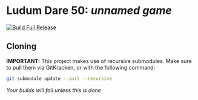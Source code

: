 # Ludum Dare 50: *unnamed game*
[![Build Full Release](https://github.com/Ewpratten/ludum-dare-50/actions/workflows/build.yml/badge.svg)](https://github.com/Ewpratten/ludum-dare-50/actions/workflows/build.yml)




## Cloning

**IMPORTANT:** This project makes use of recursive submodules. Make sure to pull them via GitKracken, or with the following command:

```sh
git submodule update --init --recursive
```

*Your builds will fail unless this is done*
